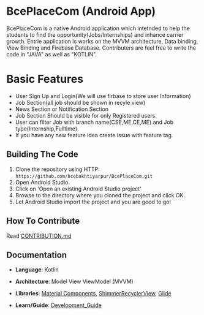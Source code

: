 # BcePlaceCom (Android App)

BcePlaceCom is a native Android application which intetnded to help the students to find the opportunity(Jobs/Internships) and inhance carrier growth. Entrie application is works on the MVVM architecture, Data binding, View Binding and Firebase Database. Contributers are feel free to write the code in "JAVA" as well as "KOTLIN". 

# Basic Features
  - User Sign Up and Login(We will use firbase to store user Information)
  - Job Section(all job should be shown in recyle view)
  - News Section or Notification Section
  - Job Section Should be visible for only Registered users.
  - User can filter Job with branch name(CSE,ME,CE,ME) and Job type(Internship,Fulltime).
  - If you have any new feature idea create issue with feature tag.


## Building The Code

1. Clone the repository using HTTP: `https://github.com/bcebakhtiyarpur/BcePlaceCom.git`
2. Open Android Studio.
3. Click on 'Open an existing Android Studio project'
4. Browse to the directory where you cloned the project and click OK.
5. Let Android Studio import the project and you are good to go!


## How To Contribute

Read [CONTRIBUTION.md](https://github.com/bcebakhtiyarpur/BcePlaceCom/blob/dev/CONTRIBUTION.md)

## Documentation

- **Language**: Kotlin
- **Architecture**: Model View ViewModel (MVVM)
- **Libraries**: 
[Material Components](https://github.com/material-components/material-components-android),
[ShimmerRecyclerView](https://github.com/sharish/ShimmerRecyclerView),
[Glide](https://github.com/bumptech/glide)

- **Learn/Guide**:
[Development_Guide](https://developer.android.com/guide)
